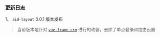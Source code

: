 ### 更新日志

1、 `aid-layout` 0.0.1 版本发布
> 当前版本是针对 [`vue-frame-crm`](https://www.npmjs.com/package/vue-frame-crm) 进行的改装，去除了单点登录和路由设置
